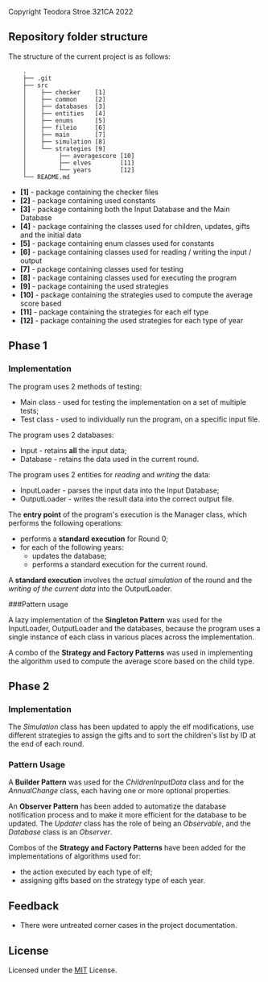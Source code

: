 Copyright Teodora Stroe 321CA 2022

## Repository folder structure

The structure of the current project is as follows:
```
    .
    ├── .git
    ├── src
    │    ├── checker    [1]
    │    ├── common     [2]
    │    ├── databases  [3]
    │    ├── entities   [4]
    │    ├── enums      [5]
    │    ├── fileio     [6]
    │    ├── main       [7]
    │    ├── simulation [8]
    │    └── strategies [9]
    │         ├── averagescore [10]
    │         ├── elves        [11]
    │         └── years        [12]
    └── README.md
```
* **[1]**  - package containing the checker files
* **[2]**  - package containing used constants
* **[3]**  - package containing both the Input Database and the Main Database
* **[4]**  - package containing the classes used for children, updates, gifts and the initial data
* **[5]**  - package containing enum classes used for constants
* **[6]**  - package containing classes used for reading / writing the input / output
* **[7]**  - package containing classes used for testing
* **[8]**  - package containing classes used for executing the program
* **[9]**  - package containing the used strategies
* **[10]** - package containing the strategies used to compute the average score based
* **[11]** - package containing the strategies for each elf type
* **[12]** - package containing the used strategies for each type of year

## Phase 1

### Implementation
The program uses 2 methods of testing:
* Main class - used for testing the implementation on a set of multiple tests;
* Test class - used to individually run the program, on a specific input file.

The program uses 2 databases:
* Input - retains **all** the input data;
* Database - retains the data used in the current round.

The program uses 2 entities for *reading* and *writing* the data:
* InputLoader - parses the input data into the Input Database;
* OutputLoader - writes the result data into the correct output file.

The **entry point** of the program's execution is the Manager class, which performs the following
operations:
* performs a **standard execution** for Round 0;
* for each of the following years:
    * updates the database;
    * performs a standard execution for the current round.

A **standard execution** involves the *actual simulation* of the round and the *writing of the current
data* into the OutputLoader.

###Pattern usage

A lazy implementation of the **Singleton Pattern** was used for the InputLoader, OutputLoader and the
databases, because the program uses a single instance of each class in various places across the
implementation.

A combo of the **Strategy and Factory Patterns** was used in implementing the algorithm used to compute
the average score based on the child type.

## Phase 2

### Implementation

The *Simulation* class has been updated to apply the elf modifications, use different strategies to assign
the gifts and to sort the children's list by ID at the end of each round.

### Pattern Usage

A **Builder Pattern** was used for the *ChildrenInputData* class and for the *AnnualChange* class, each having
one or more optional properties.

An **Observer Pattern** has been added to automatize the database notification process and to make it more efficient
for the database to be updated. The *Updater* class has the role of being an *Observable*, and the *Database* class is
an *Observer*.

Combos of the **Strategy and Factory Patterns** have been added for the implementations of algorithms used for:
* the action executed by each type of elf;
* assigning gifts based on the strategy type of each year.


## Feedback

* There were untreated corner cases in the project documentation.

## License

Licensed under the [MIT](LICENSE) License.